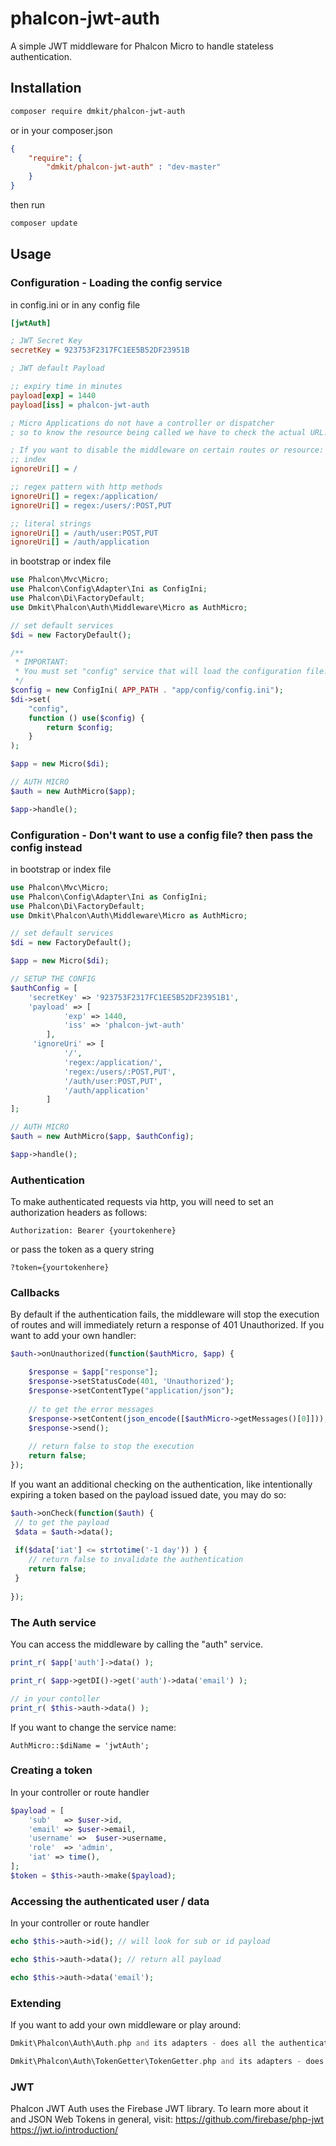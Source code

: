 # phalcon-jwt-auth

A simple JWT middleware for Phalcon Micro to handle stateless authentication.

## Installation
```bash
composer require dmkit/phalcon-jwt-auth
```
or in your composer.json
```json
{
    "require": {
		"dmkit/phalcon-jwt-auth" : "dev-master"
    }
}

```
then run
```bash
composer update
```

## Usage

### Configuration - Loading the config service

in config.ini or in any config file
```ini 
[jwtAuth]

; JWT Secret Key
secretKey = 923753F2317FC1EE5B52DF23951B

; JWT default Payload

;; expiry time in minutes
payload[exp] = 1440
payload[iss] = phalcon-jwt-auth

; Micro Applications do not have a controller or dispatcher
; so to know the resource being called we have to check the actual URL.

; If you want to disable the middleware on certain routes or resource:
;; index
ignoreUri[] = /

;; regex pattern with http methods
ignoreUri[] = regex:/application/
ignoreUri[] = regex:/users/:POST,PUT

;; literal strings
ignoreUri[] = /auth/user:POST,PUT
ignoreUri[] = /auth/application
```

in bootstrap or index file
```php
use Phalcon\Mvc\Micro;
use Phalcon\Config\Adapter\Ini as ConfigIni;
use Phalcon\Di\FactoryDefault;
use Dmkit\Phalcon\Auth\Middleware\Micro as AuthMicro;

// set default services
$di = new FactoryDefault();

/**
 * IMPORTANT:
 * You must set "config" service that will load the configuration file. 
 */
$config = new ConfigIni( APP_PATH . "app/config/config.ini");
$di->set(
    "config",
    function () use($config) {
        return $config;
    }
);

$app = new Micro($di);

// AUTH MICRO
$auth = new AuthMicro($app);

$app->handle();
```

### Configuration - Don't want to use a config file? then pass the config instead
in bootstrap or index file
```php
use Phalcon\Mvc\Micro;
use Phalcon\Config\Adapter\Ini as ConfigIni;
use Phalcon\Di\FactoryDefault;
use Dmkit\Phalcon\Auth\Middleware\Micro as AuthMicro;

// set default services
$di = new FactoryDefault();

$app = new Micro($di);

// SETUP THE CONFIG
$authConfig = [
    'secretKey' => '923753F2317FC1EE5B52DF23951B1',
    'payload' => [
            'exp' => 1440,
            'iss' => 'phalcon-jwt-auth'
        ],
     'ignoreUri' => [
            '/',
            'regex:/application/',
            'regex:/users/:POST,PUT',
            '/auth/user:POST,PUT',
            '/auth/application'
        ]
];

// AUTH MICRO
$auth = new AuthMicro($app, $authConfig);

$app->handle();
```

### Authentication
To make authenticated requests via http, you will need to set an authorization headers as follows:
```
Authorization: Bearer {yourtokenhere}
```
or pass the token as a query string
```
?token={yourtokenhere}
```

### Callbacks

By default if the authentication fails, the middleware will stop the execution of routes and will immediately return a response of 401 Unauthorized. If you want to add your own handler:
```php
$auth->onUnauthorized(function($authMicro, $app) {

    $response = $app["response"];
    $response->setStatusCode(401, 'Unauthorized');
    $response->setContentType("application/json");
    
    // to get the error messages
    $response->setContent(json_encode([$authMicro->getMessages()[0]]));
    $response->send();
    
    // return false to stop the execution
    return false;
});
```

If you want an additional checking on the authentication, like intentionally expiring a token based on the payload issued date, you may do so:
```php
$auth->onCheck(function($auth) {
 // to get the payload
 $data = $auth->data();
 
 if($data['iat'] <= strtotime('-1 day')) ) {
    // return false to invalidate the authentication
    return false;
 }
 
});
```

### The Auth service

You can access the middleware by calling the "auth" service. 
```php
print_r( $app['auth']->data() );

print_r( $app->getDI()->get('auth')->data('email') );

// in your contoller
print_r( $this->auth->data() );
```
If you want to change the service name:
```
AuthMicro::$diName = 'jwtAuth';
```

### Creating a token

In your controller or route handler
```php
$payload = [ 
    'sub'   => $user->id, 
    'email' => $user->email,
    'username' =>  $user->username,
    'role'  => 'admin',
    'iat' => time(),
];
$token = $this->auth->make($payload);
```

### Accessing the authenticated user / data
In your controller or route handler
```php
echo $this->auth->id(); // will look for sub or id payload

echo $this->auth->data(); // return all payload

echo $this->auth->data('email');
```


### Extending
If you want to add your own middleware or play around:
```php
Dmkit\Phalcon\Auth\Auth.php and its adapters - does all the authentication

Dmkit\Phalcon\Auth\TokenGetter\TokenGetter.php and its adapters - does the parsing or getting of token
```

### JWT
Phalcon JWT Auth uses the Firebase JWT library. To learn more about it and JSON Web Tokens in general, visit: https://github.com/firebase/php-jwt
https://jwt.io/introduction/

